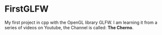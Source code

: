 # FirstGLFW
My first project in cpp with the OpenGL library GLFW.
I am learning it from a series of videos on Youtube, the Channel is called: **The Cherno**.

